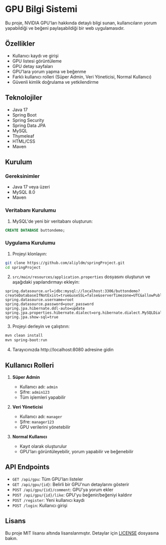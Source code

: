 # GPU Bilgi Sistemi

Bu proje, NVIDIA GPU'ları hakkında detaylı bilgi sunan, kullanıcıların yorum yapabildiği ve beğeni paylaşabildiği bir web uygulamasıdır.

## Özellikler

- Kullanıcı kaydı ve girişi
- GPU listesi görüntüleme
- GPU detay sayfaları
- GPU'lara yorum yapma ve beğenme
- Farklı kullanıcı rolleri (Süper Admin, Veri Yöneticisi, Normal Kullanıcı)
- Güvenli kimlik doğrulama ve yetkilendirme

## Teknolojiler

- Java 17
- Spring Boot
- Spring Security
- Spring Data JPA
- MySQL
- Thymeleaf
- HTML/CSS
- Maven

## Kurulum

### Gereksinimler

- Java 17 veya üzeri
- MySQL 8.0
- Maven

### Veritabanı Kurulumu

1. MySQL'de yeni bir veritabanı oluşturun:
```sql
CREATE DATABASE buttondemo;
```

### Uygulama Kurulumu

1. Projeyi klonlayın:
```bash
git clone https://github.com/aliyldm/springProject.git
cd springProject
```

2. `src/main/resources/application.properties` dosyasını oluşturun ve aşağıdaki yapılandırmayı ekleyin:
```properties
spring.datasource.url=jdbc:mysql://localhost:3306/buttondemo?createDatabaseIfNotExist=true&useSSL=false&serverTimezone=UTC&allowPublicKeyRetrieval=true
spring.datasource.username=root
spring.datasource.password=your_password
spring.jpa.hibernate.ddl-auto=update
spring.jpa.properties.hibernate.dialect=org.hibernate.dialect.MySQLDialect
spring.jpa.show-sql=true
```

3. Projeyi derleyin ve çalıştırın:
```bash
mvn clean install
mvn spring-boot:run
```

4. Tarayıcınızda http://localhost:8080 adresine gidin

## Kullanıcı Rolleri

1. **Süper Admin**
   - Kullanıcı adı: `admin`
   - Şifre: `admin123`
   - Tüm işlemleri yapabilir

2. **Veri Yöneticisi**
   - Kullanıcı adı: `manager`
   - Şifre: `manager123`
   - GPU verilerini yönetebilir

3. **Normal Kullanıcı**
   - Kayıt olarak oluşturulur
   - GPU'ları görüntüleyebilir, yorum yapabilir ve beğenebilir

## API Endpoints

- `GET /api/gpu`: Tüm GPU'ları listeler
- `GET /api/gpu/{id}`: Belirli bir GPU'nun detaylarını gösterir
- `POST /api/gpu/{id}/comment`: GPU'ya yorum ekler
- `POST /api/gpu/{id}/like`: GPU'yu beğenir/beğeniyi kaldırır
- `POST /register`: Yeni kullanıcı kaydı
- `POST /login`: Kullanıcı girişi

## Lisans

Bu proje MIT lisansı altında lisanslanmıştır. Detaylar için [LICENSE](LICENSE) dosyasına bakın. 